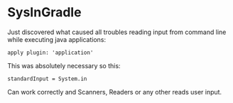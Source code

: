 # SysInGradle

Just discovered what caused all troubles reading input from command line while executing java applications:

`apply plugin: 'application'`

This was absolutely necessary so this:

`standardInput = System.in`

Can work correctly and Scanners, Readers or any other reads user input.